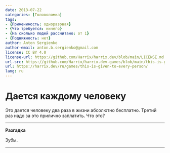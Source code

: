 ```yaml
---
date: 2013-07-22
categories: [Головоломка]
tags:
- {Применимость: одноразовая}
- {Что требуется: ничего}
- {На сколько людей рассчитано: от 1}
- {Подвижность: нет}
author: Anton Sergienko
author-email: anton.b.sergienko@gmail.com
license: CC BY 4.0
license-url: https://github.com/Harrix/harrix.dev/blob/main/LICENSE.md
url-src: https://github.com/Harrix/harrix.dev-games/blob/main/this-is-given-to-every-person/this-is-given-to-every-person.md
url: https://harrix.dev/ru/games/this-is-given-to-every-person/
lang: ru
---
```


# Дается каждому человеку

Это дается человеку два раза в жизни абсолютно бесплатно. Третий раз надо за это прилично заплатить. Что это?

---

**Разгадка** <!-- !details -->

Зубы.

---
